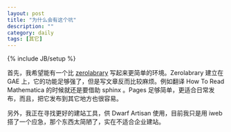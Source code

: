 ```yaml
---
layout: post
title: "为什么会有这个坑"
description: ""
category: daily
tags: [其它]
---
```

{% include JB/setup %}

首先，我希望能有一个比 [zerolabrary](http://zerolabrary.appspot.com) 写起来更简单的环境。Zerolabrary 建立在 GAE 上，它的功能足够强了，但是写文章反而比较麻烦。例如翻译 How To Read Mathematica 的时候就还是要借助 sphinx 。Pages 足够简单，更适合日常发布，而且，把它发布到其它地方也很容易。

另外，我正在寻找更好的建站工具，供 Dwarf Artisan 使用，目前我只是用 iweb 搭了一个应急，那个东西太简陋了，实在不适合企业建站。


